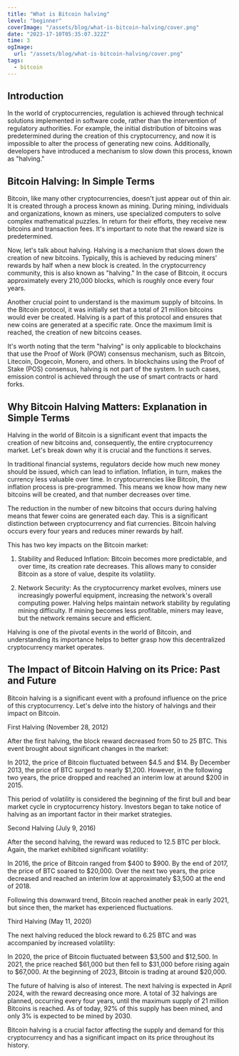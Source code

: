 ```yaml
---
title: "What is Bitcoin halving"
level: "beginner"
coverImage: "/assets/blog/what-is-bitcoin-halving/cover.png"
date: "2023-17-10T05:35:07.322Z"
time: 3
ogImage:
  url: "/assets/blog/what-is-bitcoin-halving/cover.png"
tags:
  - bitcoin
---
```



## Introduction
In the world of cryptocurrencies, regulation is achieved through technical solutions implemented in software code, rather than the intervention of regulatory authorities. For example, the initial distribution of bitcoins was predetermined during the creation of this cryptocurrency, and now it is impossible to alter the process of generating new coins. Additionally, developers have introduced a mechanism to slow down this process, known as "halving."

## Bitcoin Halving: In Simple Terms

Bitcoin, like many other cryptocurrencies, doesn't just appear out of thin air. It is created through a process known as mining. During mining, individuals and organizations, known as miners, use specialized computers to solve complex mathematical puzzles. In return for their efforts, they receive new bitcoins and transaction fees. It's important to note that the reward size is predetermined.

Now, let's talk about halving. Halving is a mechanism that slows down the creation of new bitcoins. Typically, this is achieved by reducing miners' rewards by half when a new block is created. In the cryptocurrency community, this is also known as "halving." In the case of Bitcoin, it occurs approximately every 210,000 blocks, which is roughly once every four years.

Another crucial point to understand is the maximum supply of bitcoins. In the Bitcoin protocol, it was initially set that a total of 21 million bitcoins would ever be created. Halving is a part of this protocol and ensures that new coins are generated at a specific rate. Once the maximum limit is reached, the creation of new bitcoins ceases.

It's worth noting that the term "halving" is only applicable to blockchains that use the Proof of Work (POW) consensus mechanism, such as Bitcoin, Litecoin, Dogecoin, Monero, and others. In blockchains using the Proof of Stake (POS) consensus, halving is not part of the system. In such cases, emission control is achieved through the use of smart contracts or hard forks.

## Why Bitcoin Halving Matters: Explanation in Simple Terms

Halving in the world of Bitcoin is a significant event that impacts the creation of new bitcoins and, consequently, the entire cryptocurrency market. Let's break down why it is crucial and the functions it serves.

In traditional financial systems, regulators decide how much new money should be issued, which can lead to inflation. Inflation, in turn, makes the currency less valuable over time. In cryptocurrencies like Bitcoin, the inflation process is pre-programmed. This means we know how many new bitcoins will be created, and that number decreases over time.

The reduction in the number of new bitcoins that occurs during halving means that fewer coins are generated each day. This is a significant distinction between cryptocurrency and fiat currencies. Bitcoin halving occurs every four years and reduces miner rewards by half.

This has two key impacts on the Bitcoin market:

1. Stability and Reduced Inflation: Bitcoin becomes more predictable, and over time, its creation rate decreases. This allows many to consider Bitcoin as a store of value, despite its volatility.

2. Network Security: As the cryptocurrency market evolves, miners use increasingly powerful equipment, increasing the network's overall computing power. Halving helps maintain network stability by regulating mining difficulty. If mining becomes less profitable, miners may leave, but the network remains secure and efficient.

Halving is one of the pivotal events in the world of Bitcoin, and understanding its importance helps to better grasp how this decentralized cryptocurrency market operates.

## The Impact of Bitcoin Halving on its Price: Past and Future

Bitcoin halving is a significant event with a profound influence on the price of this cryptocurrency. Let's delve into the history of halvings and their impact on Bitcoin.

First Halving (November 28, 2012)

After the first halving, the block reward decreased from 50 to 25 BTC. This event brought about significant changes in the market:

In 2012, the price of Bitcoin fluctuated between $4.5 and $14.
By December 2013, the price of BTC surged to nearly $1,200.
However, in the following two years, the price dropped and reached an interim low at around $200 in 2015.

This period of volatility is considered the beginning of the first bull and bear market cycle in cryptocurrency history. Investors began to take notice of halving as an important factor in their market strategies.

Second Halving (July 9, 2016)

After the second halving, the reward was reduced to 12.5 BTC per block. Again, the market exhibited significant volatility:

In 2016, the price of Bitcoin ranged from $400 to $900.
By the end of 2017, the price of BTC soared to $20,000.
Over the next two years, the price decreased and reached an interim low at approximately $3,500 at the end of 2018.

Following this downward trend, Bitcoin reached another peak in early 2021, but since then, the market has experienced fluctuations.

Third Halving (May 11, 2020)

<!-- banner_place -->

The next halving reduced the block reward to 6.25 BTC and was accompanied by increased volatility:

In 2020, the price of Bitcoin fluctuated between $3,500 and $12,500.
In 2021, the price reached $61,000 but then fell to $31,000 before rising again to $67,000.
At the beginning of 2023, Bitcoin is trading at around $20,000.

The future of halving is also of interest. The next halving is expected in April 2024, with the reward decreasing once more. A total of 32 halvings are planned, occurring every four years, until the maximum supply of 21 million Bitcoins is reached. As of today, 92% of this supply has been mined, and only 3% is expected to be mined by 2030.

Bitcoin halving is a crucial factor affecting the supply and demand for this cryptocurrency and has a significant impact on its price throughout its history.
